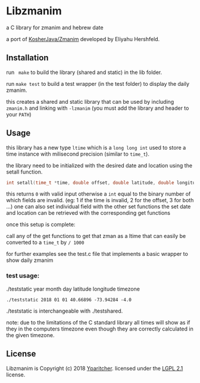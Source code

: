 # Libzmanim

a C library for zmanim and hebrew date

a port of [KosherJava/Zmanim](https://github.com/KosherJava/zmanim) developed by Eliyahu Hershfeld.

## Installation

run ` make` to build the library (shared and static) in the lib folder.

run `make test` to build a test wrapper (in the test folder) to display the daily zmanim.

this creates a shared and static library that can be used by including `zmanim.h` and linking with `-lzmanim` (you must add the library and header to your `PATH`)

## Usage

this library has a new type `ltime` which is a `long long int` used to store a time instance with milisecond precision (similar to `time_t`).

the library need to be initialized with the desired date and location using the setall function.
```c
int setall(time_t *time, double offset, double latitude, double longitude, double elevation)
```
this returns `0` with valid input otherwise a `int` equal to the binary number of which fields are invalid.
(eg: 1 if the time is invalid, 2 for the offset, 3 for both ...)
one can also set individual field with the other set functions
the set date and location can be retrieved with the corresponding get functions

once this setup is complete:

call any of the get functions to get that zman as a ltime that can easily be converted to a `time_t` by `/ 1000`

for further examples see the test.c file that implements a basic wrapper to show daily zmanim

### test usage:

./teststatic year month day latitude longitude timezone
```
./teststatic 2018 01 01 40.66896 -73.94284 -4.0
```
./teststatic is interchangeable with ./testshared.

note: due to the limitations of the C standard library all times will show as if they in the computers timezone even though they are correctly calculated in the given timezone.

## License
Libzmanim is Copyright (c) 2018 [Yparitcher](https://github.com/yparitcher).
licensed under the [LGPL 2.1](https://opensource.org/licenses/LGPL-2.1) license. 
